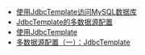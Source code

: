 
* [使用JdbcTemplate访问MySQL数据库](http://blog.didispace.com/spring-boot-learning-21-3-1/)
* [JdbcTemplate的多数据源配置](http://blog.didispace.com/spring-boot-learning-21-3-7/)
* [使用JdbcTemplate](http://blog.didispace.com/springbootdata1/)
* [多数据源配置（一）：JdbcTemplate](http://blog.didispace.com/springbootmultidatasource/)
